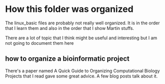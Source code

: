 # How this folder was organized
The linux_basic files are probably not really well organized. It is in the order that I learn them and also in the order that I show Martin stuffs. 

There are a lot of topic that I think might be useful and interesting but I am not going to document them here

## how to organize a bioinformatic project
There's a paper named A Quick Guide to Organizing Computational Biology Projects that I read gave some great advice. A few blog posts talk about it. 

## 
